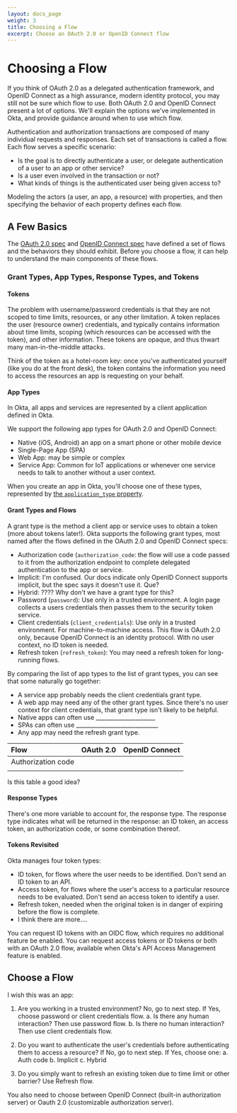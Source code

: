 ```yaml
---
layout: docs_page
weight: 3
title: Choosing a Flow
excerpt: Choose an OAuth 2.0 or OpenID Connect flow
---
```


# Choosing a Flow

If you think of OAuth 2.0 as a delegated authentication framework, and OpenID Connect
as a high assurance, modern identity protocol, you may still not be sure which flow to use.
Both OAuth 2.0 and OpenID Connect present a lot of options. We'll explain the options we've
implemented in Okta, and provide guidance around when to use which flow.

Authentication and authorization transactions are composed of many individual requests and responses.
Each set of transactions is called a flow. Each flow serves a specific scenario:

* Is the goal is to directly authenticate a user, or delegate authentication of a user to an app or other service?
* Is a user even involved in the transaction or not?
* What kinds of things is the authenticated user being given access to?

Modeling the actors (a user, an app, a resource) with properties, and then specifying the behavior of each property defines each flow.

## A Few Basics

The [OAuth 2.0 spec](https://tools.ietf.org/html/rfc6749#section-1.3) and [OpenID Connect spec](https://openid.net/specs/openid-connect-core-1_0.html#Authentication) have defined a set of flows and the behaviors they should exhibit.
Before you choose a flow, it can help to understand the main components of these flows.

### Grant Types, App Types, Response Types, and Tokens

#### Tokens

The problem with username/password credentials is that they are not scoped to time limits, resources, or any other limitation.
A token replaces the user (resource owner) credentials, and typically contains information about time limits, scoping (which resources
can be accessed with the token), and other information. These tokens are opaque, and thus thwart many man-in-the-middle attacks.

Think of the token as a hotel-room key: once you've authenticated yourself (like you do at the front desk), the token contains
the information you need to access the resources an app is requesting on your behalf.

#### App Types

In Okta, all apps and services are represented by a client application defined in Okta.

We support the following app types for OAuth 2.0 and OpenID Connect:

* Native (iOS, Android) an app on a smart phone or other mobile device
* Single-Page App (SPA)
* Web App: may be simple or complex
* Service App: Common for IoT applications or whenever one service needs to talk to another without a user context.

When you create an app in Okta, you'll choose one of these types, represented by [the `application_type` property](/docs/api/resources/oauth-clients.html#client-application-properties).

#### Grant Types and Flows

A grant type is the method a client app or service uses to obtain a token (more about tokens later!).
Okta supports the following grant types, most named after the flows defined in the OAuth 2.0 and OpenID Connect specs:

* Authorization code (`authorization_code`: the flow will use a code passed to it from the authorization endpoint to complete delegated authentication to the app or service.
* Implicit: I'm confused. Our docs indicate only OpenID Connect supports implicit, but the spec says it doesn't use it. Que?
* Hybrid: ???? Why don't we have a grant type for this?
* Password (`password`): Use only in a trusted environment. A login page collects a users credentials then passes them to the security token service.
* Client credentials (`client_credentials`): Use only in a trusted environment. For machine-to-machine access. This flow is OAuth 2.0 only, because OpenID Connect is an identity protocol. With no user context, no ID token is needed.
* Refresh token (`refresh_token`): You may need a refresh token for long-running flows. 

By comparing the list of app types to the list of grant types, you can see that some naturally go together:

* A service app probably needs the client credentials grant type.
* A web app may need any of the other grant types. Since there's no user context for client credentials, that grant type isn't likely to be helpful.
* Native apps can often use _____________________
* SPAs can often use _____________________________
* Any app may need the refresh grant type.


| Flow               | OAuth 2.0 | OpenID Connect |
|:-------------------|:----------|:---------------|
| Authorization code |
|                    |           |                |

Is this table a good idea?

#### Response Types

There's one more variable to account for, the response type. The response type indicates what will be returned in the response:
an ID token, an access token, an authorization code, or some combination thereof.

#### Tokens Revisited

Okta manages four token types:

* ID token, for flows where the user needs to be identified. Don't send an ID token to an API.
* Access token, for flows where the user's access to a particular resource needs to be evaluated. Don't send an access token to identify a user.
* Refresh token, needed when the original token is in danger of expiring before the flow is complete.
* I think there are more....

You can request ID tokens with an OIDC flow, which requires no additional feature be enabled. You can request access tokens or ID tokens or both with an OAuth 2.0 flow, available when Okta's API Access Management feature is enabled.

## Choose a Flow

I wish this was an app:

1. Are you working in a trusted environment? No, go to next step. If Yes, choose password or client credentials flow. 
    a. Is there any human interaction? Then use password flow.
    b. Is there no human interaction? Then use client credentials flow.
    
2. Do you want to authenticate the user's credentials before authenticating them to access a resource? If No, go to next step. If Yes, choose one:
    a. Auth code
    b. Implicit
    c. Hybrid

3. Do you simply want to refresh an existing token due to time limit or other barrier? Use Refresh flow.

You also need to choose between OpenID Connect (built-in authorization server) or Oauth 2.0 (customizable authorization server).
    